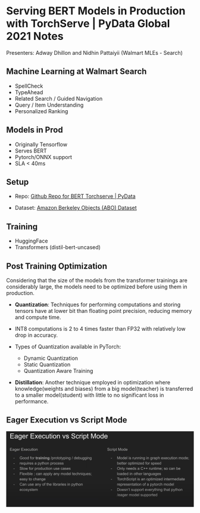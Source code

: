 # Serving BERT Models in Production with TorchServe | PyData Global 2021 Notes

Presenters: Adway Dhillon and Nidhin Pattaiyii (Walmart MLEs - Search)

## Machine Learning at Walmart Search
- SpellCheck
- TypeAhead
- Related Search / Guided Navigation
- Query / Item Understanding
- Personalized Ranking

## Models in Prod
- Originally Tensorflow
- Serves BERT
- Pytorch/ONNX support
- SLA < 40ms

## Setup
- Repo: [Github Repo for BERT Torchserve | PyData](https://bit.ly/pytorch-workshop-2021)

- Dataset: [Amazon Berkeley Objects (ABO) Dataset](https://amazon-berkeley-objects.s3.amazonaws.com/index.html)

## Training
- HuggingFace
- Transformers (distil-bert-uncased)

## Post Training Optimization
Considering that the size of the models from the transformer trainings are considerably large, the models need to be optimized before using them in production.
- **Quantization**: Techniques for performing computations and storing tensors have at lower bit than floating point precision, reducing memory and compute time.
- INT8 computations is 2 to 4 times faster than FP32 with relatively low drop in accuracy.
- Types of Quantization available in PyTorch:
    - Dynamic Quantization
    - Static Quantization
    - Quantization Aware Training

- **Distillation**: Another technique employed in optimization where knowledge(weights and biases) from a big model(teacher) is transferred to a smaller model(student) with little to no significant loss in performance.

## Eager Execution vs Script Mode
![eager execution vs script mode tabular difference](./eager-vs-script.png "eager execution vs script mode tabular difference")